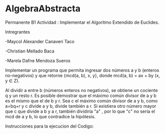 # AlgebraAbstracta
Permanente B1
Actividad : Implementar el Algoritmo Extendido de Euclides.

Intregrantes

-Maycol Alexander Canaveri Taco

-Christian Mellado Baca

-Marela Dafne Mendoza Sueros

Implementar un programa que permita ingresar dos números a y b (enteros no-negativos)
y que retorne {mcd(a, b), x, y}, donde mcd(a, b) = ax + by (x, y ∈ Z).

  Al dividir a entre b (números enteros no negativos), se obtiene un cociente 
  q y un resto r. Es posible demostrar que el máximo común divisor de a y b es el mismo que el de b y r.
  Sea c el máximo común divisor de a y b, como a=bq+r y c divide a y b, divide también a r.
  Si existiera otro número mayor que c que divide a b y a r, también dividiría "a" , por lo que "c" no sería el mcd de a y 
  b, lo que contradice la hipótesis. 
  
  Instrucciones para la ejecucion del Codigo:
  
